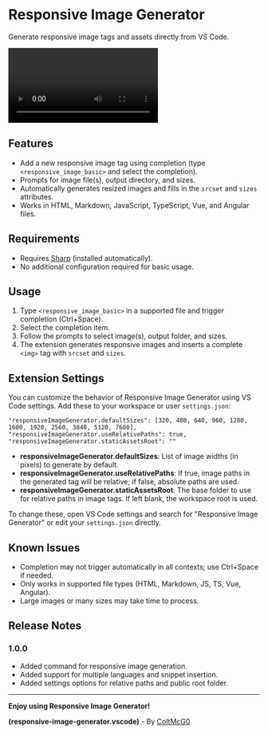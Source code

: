 
# Responsive Image Generator

Generate responsive image tags and assets directly from VS Code.

<video controls src="./assets/example.mp4" title="How to use Responsive Image Generator"  type="video/mp4"></video>

## Features

- Add a new responsive image tag using completion (type `<responsive_image_basic>` and select the completion).
- Prompts for image file(s), output directory, and sizes.
- Automatically generates resized images and fills in the `srcset` and `sizes` attributes.
- Works in HTML, Markdown, JavaScript, TypeScript, Vue, and Angular files.

## Requirements

- Requires [Sharp](https://www.npmjs.com/package/sharp) (installed automatically).
- No additional configuration required for basic usage.

## Usage

1. Type `<responsive_image_basic>` in a supported file and trigger completion (Ctrl+Space).
2. Select the completion item.
3. Follow the prompts to select image(s), output folder, and sizes.
4. The extension generates responsive images and inserts a complete `<img>` tag with `srcset` and `sizes`.

## Extension Settings

You can customize the behavior of Responsive Image Generator using VS Code settings. Add these to your workspace or user `settings.json`:

```(json)
"responsiveImageGenerator.defaultSizes": [320, 480, 640, 960, 1280, 1600, 1920, 2560, 3840, 5120, 7680],
"responsiveImageGenerator.useRelativePaths": true,
"responsiveImageGenerator.staticAssetsRoot": ""
```

- **responsiveImageGenerator.defaultSizes**: List of image widths (in pixels) to generate by default.
- **responsiveImageGenerator.useRelativePaths**: If true, image paths in the generated tag will be relative; if false, absolute paths are used.
- **responsiveImageGenerator.staticAssetsRoot**: The base folder to use for relative paths in image tags. If left blank, the workspace root is used.

To change these, open VS Code settings and search for "Responsive Image Generator" or edit your `settings.json` directly.

## Known Issues

- Completion may not trigger automatically in all contexts; use Ctrl+Space if needed.
- Only works in supported file types (HTML, Markdown, JS, TS, Vue, Angular).
- Large images or many sizes may take time to process.

## Release Notes

### 1.0.0

- Added command for responsive image generation.
- Added support for multiple languages and snippet insertion.
- Added settings options for relative paths and public root folder.

---

**Enjoy using Responsive Image Generator!**

**(responsive-image-generator.vscode)** - By [ColtMcG0](https://github.com/ColtMcG1)